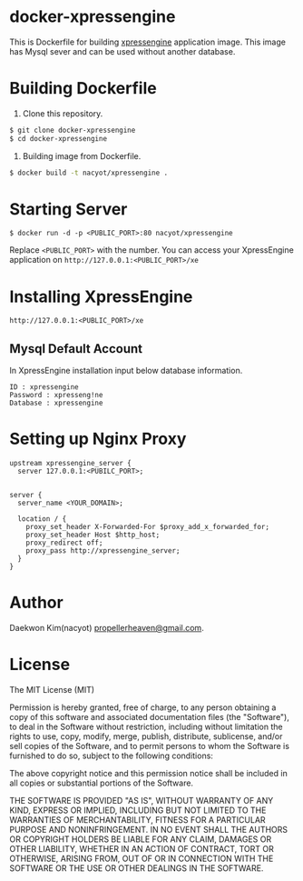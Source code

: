 # docker-xpressengine

This is Dockerfile for building
[xpressengine](https://github.com/rauhryan/xpressengine) application
image. This image has Mysql sever and can be used without another database.

# Building Dockerfile

1. Clone this repository.

```sh
$ git clone docker-xpressengine
$ cd docker-xpressengine
```

1. Building image from Dockerfile.

```sh
$ docker build -t nacyot/xpressengine .
```

# Starting Server

```
$ docker run -d -p <PUBLIC_PORT>:80 nacyot/xpressengine
```

Replace `<PUBLIC_PORT>` with the number. You can access your XpressEngine
application on `http://127.0.0.1:<PUBLIC_PORT>/xe`

# Installing XpressEngine

`http://127.0.0.1:<PUBLIC_PORT>/xe`

## Mysql Default Account

In XpressEngine installation input below database information.

```
ID : xpressengine
Password : xpresseng!ne
Database : xpressengine
```

# Setting up Nginx Proxy

```nginx
upstream xpressengine_server {
  server 127.0.0.1:<PUBILC_PORT>;


server {
  server_name <YOUR_DOMAIN>;

  location / {
    proxy_set_header X-Forwarded-For $proxy_add_x_forwarded_for;
    proxy_set_header Host $http_host;
    proxy_redirect off;
    proxy_pass http://xpressengine_server;
  }
}
```

# Author
Daekwon Kim(nacyot) <propellerheaven@gmail.com>.

# License
The MIT License (MIT)

Permission is hereby granted, free of charge, to any person obtaining a copy of
this software and associated documentation files (the "Software"), to deal in
the Software without restriction, including without limitation the rights to
use, copy, modify, merge, publish, distribute, sublicense, and/or sell copies of
the Software, and to permit persons to whom the Software is furnished to do so,
subject to the following conditions:

The above copyright notice and this permission notice shall be included in all
copies or substantial portions of the Software.

THE SOFTWARE IS PROVIDED "AS IS", WITHOUT WARRANTY OF ANY KIND, EXPRESS OR
IMPLIED, INCLUDING BUT NOT LIMITED TO THE WARRANTIES OF MERCHANTABILITY, FITNESS
FOR A PARTICULAR PURPOSE AND NONINFRINGEMENT. IN NO EVENT SHALL THE AUTHORS OR
COPYRIGHT HOLDERS BE LIABLE FOR ANY CLAIM, DAMAGES OR OTHER LIABILITY, WHETHER
IN AN ACTION OF CONTRACT, TORT OR OTHERWISE, ARISING FROM, OUT OF OR IN
CONNECTION WITH THE SOFTWARE OR THE USE OR OTHER DEALINGS IN THE SOFTWARE.
